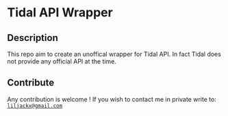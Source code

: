 # Tidal API Wrapper

## Description
This repo aim to create an unoffical wrapper for Tidal API.
In fact Tidal does not provide any official API at the time.

## Contribute
Any contribution is welcome !
If you wish to contact me in private write to: <code>liljackx@gmail.com</code>
